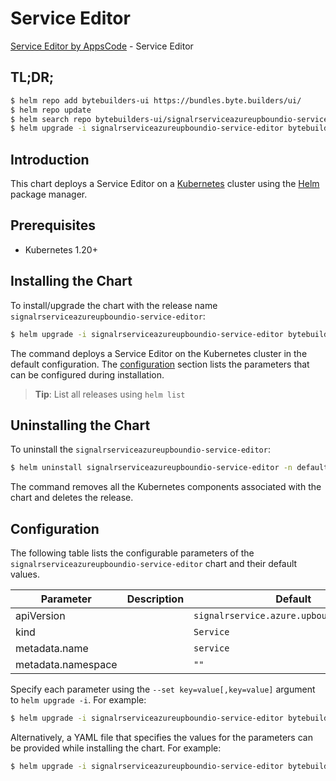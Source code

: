 # Service Editor

[Service Editor by AppsCode](https://byte.builders) - Service Editor

## TL;DR;

```bash
$ helm repo add bytebuilders-ui https://bundles.byte.builders/ui/
$ helm repo update
$ helm search repo bytebuilders-ui/signalrserviceazureupboundio-service-editor --version=v0.4.18
$ helm upgrade -i signalrserviceazureupboundio-service-editor bytebuilders-ui/signalrserviceazureupboundio-service-editor -n default --create-namespace --version=v0.4.18
```

## Introduction

This chart deploys a Service Editor on a [Kubernetes](http://kubernetes.io) cluster using the [Helm](https://helm.sh) package manager.

## Prerequisites

- Kubernetes 1.20+

## Installing the Chart

To install/upgrade the chart with the release name `signalrserviceazureupboundio-service-editor`:

```bash
$ helm upgrade -i signalrserviceazureupboundio-service-editor bytebuilders-ui/signalrserviceazureupboundio-service-editor -n default --create-namespace --version=v0.4.18
```

The command deploys a Service Editor on the Kubernetes cluster in the default configuration. The [configuration](#configuration) section lists the parameters that can be configured during installation.

> **Tip**: List all releases using `helm list`

## Uninstalling the Chart

To uninstall the `signalrserviceazureupboundio-service-editor`:

```bash
$ helm uninstall signalrserviceazureupboundio-service-editor -n default
```

The command removes all the Kubernetes components associated with the chart and deletes the release.

## Configuration

The following table lists the configurable parameters of the `signalrserviceazureupboundio-service-editor` chart and their default values.

|     Parameter      | Description |                       Default                        |
|--------------------|-------------|------------------------------------------------------|
| apiVersion         |             | <code>signalrservice.azure.upbound.io/v1beta1</code> |
| kind               |             | <code>Service</code>                                 |
| metadata.name      |             | <code>service</code>                                 |
| metadata.namespace |             | <code>""</code>                                      |


Specify each parameter using the `--set key=value[,key=value]` argument to `helm upgrade -i`. For example:

```bash
$ helm upgrade -i signalrserviceazureupboundio-service-editor bytebuilders-ui/signalrserviceazureupboundio-service-editor -n default --create-namespace --version=v0.4.18 --set apiVersion=signalrservice.azure.upbound.io/v1beta1
```

Alternatively, a YAML file that specifies the values for the parameters can be provided while
installing the chart. For example:

```bash
$ helm upgrade -i signalrserviceazureupboundio-service-editor bytebuilders-ui/signalrserviceazureupboundio-service-editor -n default --create-namespace --version=v0.4.18 --values values.yaml
```
